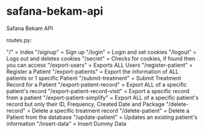 # safana-bekam-api
Safana Bekam API 

routes.py:

"/" = index
"/signup" = Sign up
"/login" = Login and set cookies
"/logout" = Logs out and deletes cookies
"/secret" = Checks for cookies, if found then you can access
"/export-users" = Exports ALL Users
"/register-patient" = Register a Patient
"/export-patients" = Export the information of ALL patients or 1 specific Patient
"/submit-treatment" = Submit Treatment Record for a Patient
"/export-patient-record" = Export ALL of a specific patient's record
"/export-patient-record-visit" = Export a specific record from a patient
"/export-patient-simplify" = Export ALL of a specific patient's record but only their ID, Frequency, Created Date and Package
"/delete-record" = Delete a specific treatment record
"/delete-patient" = Delete a Patient from the database
"/update-patient" = Updates an existing patient's information
"/insert-data" = Insert Dummy Data
